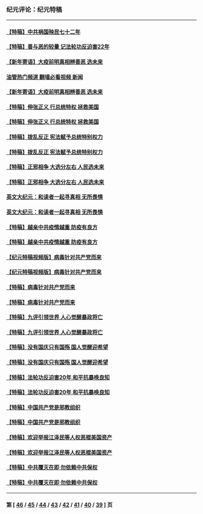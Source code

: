 ### 纪元评论：纪元特稿
---
#### [【特稿】中共祸国殃民七十二年](../../pages/nsc424/n13272607.md?11220330) 
#### [【特稿】善与恶的较量 记法轮功反迫害22年](../../pages/nsc424/n13086597.md?11220330) 
#### [【新年寄语】大疫前明真相辨善恶 选未来](../../pages/nsc424/n12660855.md?11220330) 
#### [油管热门频道 翻墙必看视频 新闻](ok?11220330)
#### [【新年寄语】大疫前明真相辨善恶 选未来](../../pages/nsc424/n12660855.md?11220330) 
#### [【特稿】伸张正义 行总统特权 拯救美国](../../pages/nsc424/n12616806.md?11220330) 
#### [【特稿】伸张正义 行总统特权 拯救美国](../../pages/nsc424/n12616806.md?11220330) 
#### [【特稿】拨乱反正 宪法赋予总统特别权力](../../pages/nsc424/n12598306.md?11220330) 
#### [【特稿】拨乱反正 宪法赋予总统特别权力](../../pages/nsc424/n12598306.md?11220330) 
#### [【特稿】正邪相争 大选分左右 人民选未来](../../pages/nsc424/n12545208.md?11220330) 
#### [【特稿】正邪相争 大选分左右 人民选未来](../../pages/nsc424/n12545208.md?11220330) 
#### [英文大纪元：和读者一起寻真相 无所畏惧](../../pages/nsc424/n12542027.md?11220330) 
#### [英文大纪元：和读者一起寻真相 无所畏惧](../../pages/nsc424/n12542027.md?11220330) 
#### [【特稿】越亲中共疫情越重 防疫有良方](../../pages/nsc424/n12042989.md?11220330) 
#### [【特稿】越亲中共疫情越重 防疫有良方](../../pages/nsc424/n12042989.md?11220330) 
#### [【纪元特稿视频版】病毒针对共产党而来](../../pages/nsc424/n11977328.md?11220330) 
#### [【纪元特稿视频版】病毒针对共产党而来](../../pages/nsc424/n11977328.md?11220330) 
#### [【特稿】病毒针对共产党而来](../../pages/nsc424/n11928818.md?11220330) 
#### [【特稿】病毒针对共产党而来](../../pages/nsc424/n11928818.md?11220330) 
#### [【特稿】九评引领世界 人心觉醒暴政将亡](../../pages/nsc424/n11660496.md?11220330) 
#### [【特稿】九评引领世界 人心觉醒暴政将亡](../../pages/nsc424/n11660496.md?11220330) 
#### [【特稿】没有国庆只有国殇 国人觉醒迎希望](../../pages/nsc424/n11549354.md?11220330) 
#### [【特稿】没有国庆只有国殇 国人觉醒迎希望](../../pages/nsc424/n11549354.md?11220330) 
#### [【特稿】法轮功反迫害20年 和平抗暴唤良知](../../pages/nsc424/n11389135.md?11220330) 
#### [【特稿】法轮功反迫害20年 和平抗暴唤良知](../../pages/nsc424/n11389135.md?11220330) 
#### [【特稿】中国共产党是邪教组织](../../pages/nsc424/n11355551.md?11220330) 
#### [【特稿】中国共产党是邪教组织](../../pages/nsc424/n11355551.md?11220330) 
#### [【特稿】欢迎举报江泽民等人权恶棍美国资产](../../pages/nsc424/n11303040.md?11220330) 
#### [【特稿】欢迎举报江泽民等人权恶棍美国资产](../../pages/nsc424/n11303040.md?11220330) 
#### [【特稿】中共覆灭在即 勿依赖中共保权](../../pages/nsc424/n11278510.md?11220330) 
#### [【特稿】中共覆灭在即 勿依赖中共保权](../../pages/nsc424/n11278510.md?11220330) 

---
#### 第 [ [46](./46.md?11220330) / [45](./45.md?11220330) / [44](./44.md?11220330) / [43](./43.md?11220330) / [42](./42.md?11220330) / [41](./41.md?11220330) / [40](./40.md?11220330) / [39](./39.md?11220330) ] 页
